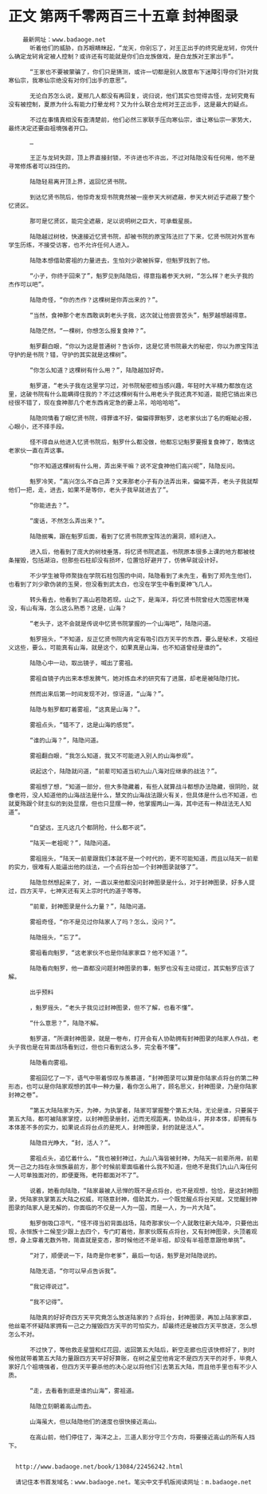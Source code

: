 # 正文 第两千零两百三十五章 封神图录
        最新网址：www.badaoge.net
          听着他们的威胁，白苏眼睛眯起，“龙天，你别忘了，对王正出手的终究是龙轲，你凭什么确定龙轲肯定被人控制？或许还有可能就是你们白龙族做戏，是白龙族对王家出手”。
      
          “王家也不要被蒙骗了，你们只是猜测，或许一切都是别人故意布下迷障引导你们针对我寒仙宗，我寒仙宗绝没有对你们出手的意思”。
      
          无论白苏怎么说，夏邢几人都没有再回复，说归说，他们其实也觉得古怪，龙轲究竟有没有被控制，夏原为什么有能力打晕龙柯？又为什么联合龙柯对王正出手，这是最大的疑点。
      
          不过在事情真相没有查清楚前，他们必然三家联手压向寒仙宗，谁让寒仙宗一家势大，最终决定还要由祖境强者开口。
      
          …
      
          王正与龙轲失踪，顶上界直接封锁，不许进也不许出，不过对陆隐没有任何用，他不是寻常修炼者可以挡住的。
      
          陆隐轻易离开顶上界，返回忆贤书院。
      
          到达忆贤书院后，他惊奇发现书院竟然被一座参天大树遮蔽，参天大树近乎遮蔽了整个忆贤区。
      
          那可是忆贤区，能完全遮蔽，足以说明树之巨大，可承载星辰。
      
          陆隐越过树枝，快速接近忆贤书院，却被书院的原宝阵法拦了下来，忆贤书院对外宣布学生历练，不接受访客，也不允许任何人进入。
      
          陆隐本想借助雾祖的力量进去，生怕刘少歌被拆穿，但魁罗找到了他。
      
          “小子，你终于回来了”，魁罗见到陆隐后，得意指着参天大树，“怎么样？老头子我的杰作可以吧”。
      
          陆隐奇怪，“你的杰作？这棵树是你弄出来的？”。
      
          “当然，食神那个老东西敢讽刺老头子我，这次就让他尝尝苦头”，魁罗越想越得意。
      
          陆隐茫然，“一棵树，你想怎么报复食神？”。
      
          魁罗翻白眼，“你以为这是普通树？告诉你，这是忆贤书院最大的秘密，你以为原宝阵法守护的是书院？错，守护的其实就是这棵树”。
      
          “你怎么知道？这棵树有什么用？”，陆隐越加好奇。
      
          魁罗道，“老头子我在这里学习过，对书院秘密相当感兴趣，年轻时大半精力都放在这里，这破书院有什么能瞒得住我的？不过这棵树有什么用老头子我还真不知道，能把它搞出来已经很不错了，现在食神那几个老东西肯定急的要上吊，哈哈哈哈”。
      
          陆隐同情看了眼忆贤书院，得罪谁不好，偏偏得罪魁罗，这老家伙出了名的睚眦必报，心眼小，还不择手段。
      
          怪不得自从他进入忆贤书院后，魁罗什么都没做，他都忘记魁罗要报复食神了，敢情这老家伙一直在弄这事。
      
          “你不知道这棵树有什么用，弄出来干嘛？说不定食神他们高兴呢”，陆隐反问。
      
          魁罗冷笑，“高兴怎么不自己弄？文来那老小子有办法弄出来，偏偏不弄，老头子我就帮他们一把，走，进去，如果不是等你，老头子我早就进去了”。
      
          “你能进去？”。
      
          “废话，不然怎么弄出来？”。
      
          陆隐抿嘴，跟在魁罗后面，看到了忆贤书院原宝阵法的漏洞，顺利进入。
      
          进入后，他看到了庞大的树枝垂落，将忆贤书院遮盖，书院原本很多上课的地方都被枝条摧毁，包括湖泊，但那些石柱却没有损坏，位置恰好避开了，仿佛早就设计好。
      
          不少学生被导师聚拢在学院石柱包围的中间，陆隐看到了未先生，看到了郑先生他们，也看到了刘少歌伪装的玉昊，但没看到武太白，也没在学生中看到夏神飞几人。
      
          转头看去，他看到了高山若隐若现，山之下，是海洋，将忆贤书院曾经大范围密林淹没，有山有海，怎么这么熟悉？这是，山海？
      
          “老头子，这不会就是传说中忆贤书院掌握的一个山海吧”，陆隐问道。
      
          魁罗摇头，“不知道，反正忆贤书院内肯定有吸引四方天平的东西，要么是秘术，文祖经义这些，要么，可能真有山海，就是这个，如果真是山海，也不知道曾经是谁的”。
      
          陆隐心中一动，取出镜子，喊出了雾祖。
      
          雾祖自镜子内出来本想发脾气，她对炼血术的研究有了进展，却老是被陆隐打扰。
      
          然而出来后第一时间发现不对，惊讶道，“山海？”。
      
          陆隐与魁罗都盯着雾祖，“这真是山海？”。
      
          雾祖点头，“错不了，这是山海的感觉”。
      
          “谁的山海？”，陆隐问道。
      
          雾祖翻白眼，“我怎么知道，我又不可能进入别人的山海参观”。
      
          说起这个，陆隐就问道，“前辈可知道当初九山八海对应继承的战法？”。
      
          雾祖想了想，“知道一部分，但大多隐藏着，有些人就算战斗都想办法隐藏，很阴险，就像老符，没人知道他的山海战法是什么，慧文的山海战法跟火有关，但具体是什么也不知道，也就夏殇跟个财主似的到处显摆，但也只显摆一种，他掌握两山一海，其中还有一种战法无人知道”。
      
          “白望远，王凡这几个都阴险，什么都不说”。
      
          “陆天一老祖呢？”，陆隐问道。
      
          雾祖摇头，“陆天一前辈跟我们本就不是一个时代的，更不可能知道，而且以陆天一前辈的实力，很难有人能逼出他的战法，一个点将台加一个封神图录就够了”。
      
          陆隐忽然想起来了，对，一直以来他都没问封神图录是什么，对于封神图录，好多人提过，四方天平，七神天还有天上宗时代的道子等等。
      
          “前辈，封神图录是什么力量？”，陆隐问道。
      
          雾祖奇怪，“你不是见过你陆家人了吗？怎么，没问？”。
      
          陆隐摇头，“忘了”。
      
          雾祖看向魁罗，“这老家伙不也是你陆家家臣？他不知道？”。
      
          陆隐看向魁罗，他一直都没问题封神图录的事，魁罗也没有主动提过，其实魁罗应该了解。
      
          出乎预料
      
          ，魁罗摇头，“老头子我见过封神图录，但不了解，也看不懂”。
      
          “什么意思？”，陆隐不解。
      
          魁罗道，“所谓封神图录，就是一卷布，打开会有人协助拥有封神图录的陆家人作战，老头子我也是在背面战场看到过，但也只看到这么多，完全看不懂”。
      
          陆隐看向雾祖。
      
          雾祖回忆了一下，语气中带着惊叹与羡慕道，“封神图录可以算是你陆家点将台的第二种形态，也可以是你陆家观想的其中一种力量，看你怎么用了，顾名思义，封神图录，乃是你陆家封神之卷”。
      
          “第五大陆陆家为天，为神，为执掌者，陆家可掌握整个第五大陆，无论是谁，只要属于第五大陆，都可被陆家掌控，以封神图录册封，近而无视距离，协助战斗，并非本体，却拥有与本体差不多的实力，如果说点将台点的是死人，封神图录，封的就是活人”。
      
          陆隐目光睁大，“封，活人？”。
      
          雾祖点头，追忆着什么，“我也被封神过，九山八海皆被封神，为陆天一前辈所用，前辈凭一己之力挡在永恒族最前方，那个时候前辈面临着什么我不知道，但绝不是我们九山八海任何一人可单独面对的，即便夏殇，老符都面对不了”。
      
          说着，她看向陆隐，“陆家最被人忌惮的既不是点将台，也不是观想，恰恰，是这封神图录，凭陆家执掌第五大陆之权威，可随意封神，借助其力，一个既觉醒点将台天赋，又觉醒封神图录的陆家人是无解的，你面临的不仅是一人为一国，而是一人，为一片大陆”。
      
          魁罗倒吸口凉气，“怪不得当初背面战场，陆奇那家伙一个人就敢往新大陆冲，只要他出现，永恒族十二候至少跟上去四个，专门盯着他，那家伙既有点将台，又有封神图录，头顶着观想，身上穿着无数外物，简直就是变态，那时候他还不是半祖，却没有半祖愿意跟他单挑”。
      
          “对了，顺便说一下，陆奇是你老爹”，最后一句话，魁罗是对陆隐说的。
      
          陆隐无语，“你可以早点告诉我”。
      
          “我记得说过”。
      
          “我不记得”。
      
          陆隐真的好好奇四方天平究竟怎么放逐陆家的？点将台，封神图录，再加上陆家家臣，他丝毫不怀疑陆家拥有一己之力摧毁四方天平的可怕实力，却最终还是被四方天平放逐，怎么想怎么不对。
      
          不过快了，等他救走星盟和红花园，返回第五大陆后，新空走廊也应该快修好了，到时候他就带着第五大陆力量跟四方天平好好算账，在树之星空他肯定不是四方天平的对手，毕竟人家好几个祖境强者，但四方天平要杀他的决心足以将他们引去第五大陆，而且他手里也有不少人质。
      
          “走，去看看到底是谁的山海”，雾祖道。
      
          陆隐立刻朝着高山而去。
      
          山海虽大，但以陆隐他们的速度也很快接近高山。
      
          在高山前，他们停住了，海洋之上，三道人影分守三个方向，将要接近高山的所有人挡下。
      
      
      http://www.badaoge.net/book/13084/22456242.html
      
      请记住本书首发域名：www.badaoge.net。笔尖中文手机版阅读网址：m.badaoge.net